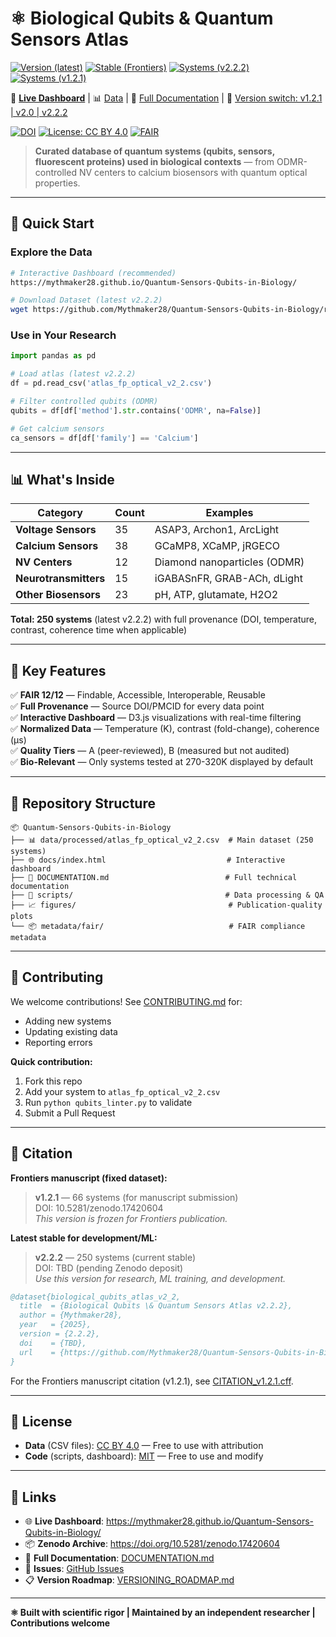 # ⚛️ Biological Qubits & Quantum Sensors Atlas

[![Version (latest)](https://img.shields.io/badge/version-v2.2.2-blue.svg)](https://github.com/Mythmaker28/Quantum-Sensors-Qubits-in-Biology/releases)
[![Stable (Frontiers)](https://img.shields.io/badge/frontiers-v1.2.1-lightgrey.svg)](#citation)
[![Systems (v2.2.2)](https://img.shields.io/badge/systems-250-green.svg)](#whats-inside)
[![Systems (v1.2.1)](https://img.shields.io/badge/systems-66-lightgrey.svg)](#citation)

🔗 [**Live Dashboard**](https://mythmaker28.github.io/Quantum-Sensors-Qubits-in-Biology/) | 📊 [Data](data/processed/atlas_fp_optical_v2_2.csv) | 📖 [Full Documentation](DOCUMENTATION.md) | 🔀 [Version switch: v1.2.1 | v2.0 | v2.2.2](#citation)

[![DOI](https://zenodo.org/badge/DOI/10.5281/zenodo.17420604.svg)](https://doi.org/10.5281/zenodo.17420604)
[![License: CC BY 4.0](https://img.shields.io/badge/License-CC%20BY%204.0-lightgrey.svg)](https://creativecommons.org/licenses/by/4.0/)
[![FAIR](https://img.shields.io/badge/FAIR-12/12-green?style=for-the-badge)](metadata/fair/)

> **Curated database of quantum systems (qubits, sensors, fluorescent proteins) used in biological contexts** — from ODMR-controlled NV centers to calcium biosensors with quantum optical properties.

---

## 🚀 Quick Start

### Explore the Data

```bash
# Interactive Dashboard (recommended)
https://mythmaker28.github.io/Quantum-Sensors-Qubits-in-Biology/

# Download Dataset (latest v2.2.2)
wget https://github.com/Mythmaker28/Quantum-Sensors-Qubits-in-Biology/raw/main/data/processed/atlas_fp_optical_v2_2.csv
```

### Use in Your Research

```python
import pandas as pd

# Load atlas (latest v2.2.2)
df = pd.read_csv('atlas_fp_optical_v2_2.csv')

# Filter controlled qubits (ODMR)
qubits = df[df['method'].str.contains('ODMR', na=False)]

# Get calcium sensors
ca_sensors = df[df['family'] == 'Calcium']
```

---

## 📊 What's Inside

| Category | Count | Examples |
|----------|-------|----------|
| **Voltage Sensors** | 35 | ASAP3, Archon1, ArcLight |
| **Calcium Sensors** | 38 | GCaMP8, XCaMP, jRGECO |
| **NV Centers** | 12 | Diamond nanoparticles (ODMR) |
| **Neurotransmitters** | 15 | iGABASnFR, GRAB-ACh, dLight |
| **Other Biosensors** | 23 | pH, ATP, glutamate, H2O2 |

**Total: 250 systems** (latest v2.2.2) with full provenance (DOI, temperature, contrast, coherence time when applicable)

---

## 🎯 Key Features

✅ **FAIR 12/12** — Findable, Accessible, Interoperable, Reusable  
✅ **Full Provenance** — Source DOI/PMCID for every data point  
✅ **Interactive Dashboard** — D3.js visualizations with real-time filtering  
✅ **Normalized Data** — Temperature (K), contrast (fold-change), coherence (µs)  
✅ **Quality Tiers** — A (peer-reviewed), B (measured but not audited)  
✅ **Bio-Relevant** — Only systems tested at 270-320K displayed by default

---

## 📁 Repository Structure

```
📦 Quantum-Sensors-Qubits-in-Biology
├── 📊 data/processed/atlas_fp_optical_v2_2.csv  # Main dataset (250 systems)
├── 🌐 docs/index.html                           # Interactive dashboard
├── 📜 DOCUMENTATION.md                          # Full technical documentation
├── 🧬 scripts/                                  # Data processing & QA
├── 📈 figures/                                  # Publication-quality plots
└── 📦 metadata/fair/                            # FAIR compliance metadata
```

---

## 🤝 Contributing

We welcome contributions! See [CONTRIBUTING.md](CONTRIBUTING.md) for:
- Adding new systems
- Updating existing data
- Reporting errors

**Quick contribution:**
1. Fork this repo
2. Add your system to `atlas_fp_optical_v2_2.csv`
3. Run `python qubits_linter.py` to validate
4. Submit a Pull Request

---

## 📖 Citation

**Frontiers manuscript (fixed dataset):**
> **v1.2.1** — 66 systems (for manuscript submission)  
> DOI: 10.5281/zenodo.17420604  
> *This version is frozen for Frontiers publication.*

**Latest stable for development/ML:**
> **v2.2.2** — 250 systems (current stable)  
> DOI: TBD (pending Zenodo deposit)  
> *Use this version for research, ML training, and development.*

```bibtex
@dataset{biological_qubits_atlas_v2_2,
  title  = {Biological Qubits \& Quantum Sensors Atlas v2.2.2},
  author = {Mythmaker28},
  year   = {2025},
  version = {2.2.2},
  doi    = {TBD},
  url    = {https://github.com/Mythmaker28/Quantum-Sensors-Qubits-in-Biology}
}
```

For the Frontiers manuscript citation (v1.2.1), see [CITATION_v1.2.1.cff](CITATION_v1.2.1.cff).

---

## 📜 License

- **Data** (CSV files): [CC BY 4.0](LICENSE) — Free to use with attribution
- **Code** (scripts, dashboard): [MIT](LICENSE.CODE) — Free to use and modify

---

## 🔗 Links

- 🌐 **Live Dashboard**: https://mythmaker28.github.io/Quantum-Sensors-Qubits-in-Biology/
- 📦 **Zenodo Archive**: https://doi.org/10.5281/zenodo.17420604
- 📖 **Full Documentation**: [DOCUMENTATION.md](DOCUMENTATION.md)
- 🐛 **Issues**: [GitHub Issues](https://github.com/Mythmaker28/Quantum-Sensors-Qubits-in-Biology/issues)
- 📋 **Version Roadmap**: [VERSIONING_ROADMAP.md](VERSIONING_ROADMAP.md)

---

**⚛️ Built with scientific rigor | Maintained by an independent researcher | Contributions welcome**

